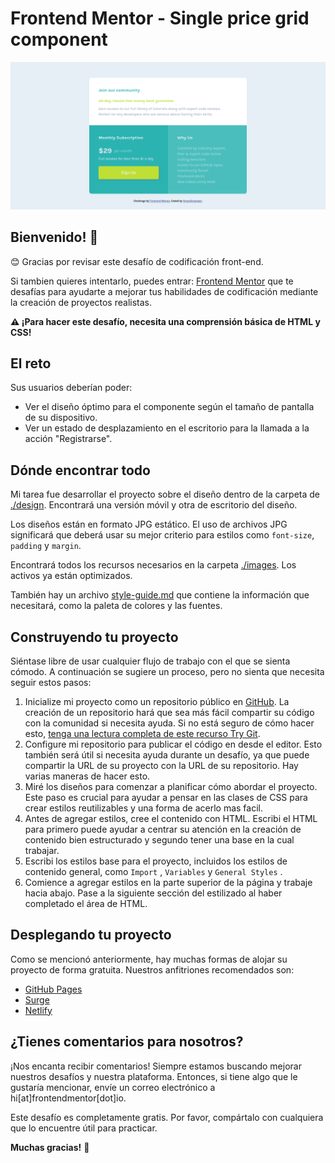 # Frontend Mentor - Single price grid component

![Vista previa del diseño para el desafío de codificación del componente de cuadrícula de precio único](/images/Screenshot.png)

## Bienvenido! 👋

😊 Gracias por revisar este desafío de codificación front-end.

Si tambien quieres intentarlo, puedes entrar: [Frontend Mentor](https://www.frontendmentor.io) que te desafías para ayudarte a mejorar tus habilidades de codificación mediante la creación de proyectos realistas.

**⚠️ ¡Para hacer este desafío, necesita una comprensión básica de HTML y CSS!**

## El reto

Sus usuarios deberían poder:

- Ver el diseño óptimo para el componente según el tamaño de pantalla de su dispositivo.
- Ver un estado de desplazamiento en el escritorio para la llamada a la acción "Registrarse".

## Dónde encontrar todo

Mi tarea fue desarrollar el proyecto sobre el diseño dentro de la carpeta de [./design](/design/). Encontrará una versión móvil y otra de escritorio del diseño.

Los diseños están en formato JPG estático. El uso de archivos JPG significará que deberá usar su mejor criterio para estilos como `font-size`, `padding` y `margin`.

Encontrará todos los recursos necesarios en la carpeta [./images](/images/). Los activos ya están optimizados.

También hay un archivo [style-guide.md](/style-guide.md) que contiene la información que necesitará, como la paleta de colores y las fuentes.

## Construyendo tu proyecto

Siéntase libre de usar cualquier flujo de trabajo con el que se sienta cómodo. A continuación se sugiere un proceso, pero no sienta que necesita seguir estos pasos:

1. Inicialize mi proyecto como un repositorio público en [GitHub](https://github.com/YeiserDeveloper/single-price-grid-component-master). La creación de un repositorio hará que sea más fácil compartir su código con la comunidad si necesita ayuda. Si no está seguro de cómo hacer esto, [tenga una lectura completa de este recurso Try Git](https://try.github.io/).
2. Configure mi repositorio para publicar el código en desde el editor. Esto también será útil si necesita ayuda durante un desafío, ya que puede compartir la URL de su proyecto con la URL de su repositorio. Hay varias maneras de hacer esto.
3. Miré los diseños para comenzar a planificar cómo abordar el proyecto. Este paso es crucial para ayudar a pensar en las clases de CSS para crear estilos reutilizables y una forma de acerlo mas facil.
4. Antes de agregar estilos, cree el contenido con HTML. Escribi el HTML para primero puede ayudar a centrar su atención en la creación de contenido bien estructurado y segundo tener una base en la cual trabajar.
5. Escribi los estilos base para el proyecto, incluidos los estilos de contenido general, como `Import` , `Variables` y `General Styles` .
6. Comience a agregar estilos en la parte superior de la página y trabaje hacia abajo. Pase a la siguiente sección del estilizado al haber completado el área de HTML.

## Desplegando tu proyecto

Como se mencionó anteriormente, hay muchas formas de alojar su proyecto de forma gratuita. Nuestros anfitriones recomendados son:

- [GitHub Pages](https://yeiserdeveloper.github.io/single-price-grid-component-master/)
- [Surge](https://unused-plant.surge.sh)
- [Netlify](https://celebrated-otter-4e3e1e.netlify.app/)

## ¿Tienes comentarios para nosotros?

¡Nos encanta recibir comentarios! Siempre estamos buscando mejorar nuestros desafíos y nuestra plataforma. Entonces, si tiene algo que le gustaría mencionar, envíe un correo electrónico a hi[at]frontendmentor[dot]io.

Este desafío es completamente gratis. Por favor, compártalo con cualquiera que lo encuentre útil para practicar.

**Muchas gracias!** 🚀
